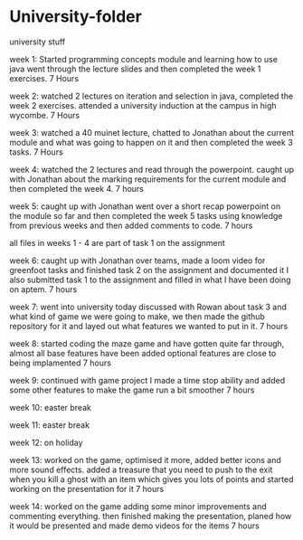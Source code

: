 # University-folder
university stuff

week 1: Started programming concepts module and learning how to use java went through the lecture slides and then completed the week 1 exercises.    7 Hours

week 2: watched 2 lectures on iteration and selection in java, completed the week 2 exercises. attended a university induction at the campus in high wycombe.     7 Hours

week 3: watched a 40 muinet lecture, chatted to Jonathan about the current module and what was going to happen on it and then completed the week 3 tasks.      7 Hours

week 4: watched the 2 lectures and read through the powerpoint. caught up with Jonathan about the marking requirements for the current module and then completed the week 4.     7 hours

week 5: caught up with Jonathan went over a short recap powerpoint on the module so far and then completed the week 5 tasks using knowledge from previous weeks and then added comments to code.     7 hours


all files in weeks 1 - 4 are part of task 1 on the assignment


week 6:  caught up with Jonathan over teams, made a loom video for greenfoot tasks and finished task 2 on the assignment and documented it I also submitted task 1 to the assignment and filled in what I have been doing on aptem.     7 hours


week 7:   went into university today discussed with Rowan about task 3 and what kind of game we were going to make, we then made the github repository for it and layed out what features we wanted to put in it.      7 hours



week 8:    started coding the maze game and have gotten quite far through, almost all base features have been added optional features are close to being implamented      7 hours



week 9:    continued with game project I made a time stop ability and added some other features to make the game run a bit smoother      7 hours



week 10:    easter break



week 11:    easter break



week 12:    on holiday



week 13:    worked on the game, optimised it more, added better icons and more sound effects. added a treasure that you need to push to the exit when you kill a ghost with an item which gives you lots of points and started working on the presentation for it           7 hours



week 14:    worked on the game adding some minor improvements and commenting everything. then finished making the presentation, planed how it would be presented and made demo videos for the items             7 hours